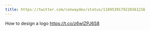 ```yaml
---
title: https://twitter.com/conwaydev/status/1189539179220361216
---
```


How to design a logo https://t.co/z6wIZPJ6S8